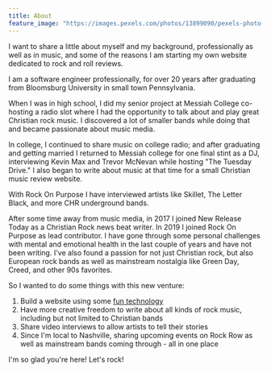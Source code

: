 ```yaml
---
title: About
feature_image: "https://images.pexels.com/photos/13899090/pexels-photo-13899090.jpeg?auto=compress&cs=tinysrgb&w=1260&h=750&dpr=2"
---
```


I want to share a little about myself and my background, professionally as well as in music, and some of the reasons I am starting my own website dedicated to rock and roll reviews.

I am a software engineer professionally, for over 20 years after graduating from Bloomsburg University in small town Pennsylvania. 

When I was in high school, I did my senior project at Messiah College co-hosting a radio slot where I had the opportunity to talk about and play great Christian rock music.
I discovered a lot of smaller bands while doing that and became passionate about music media.

In college, I continued to share music on college radio; and after graduating and getting married I returned to Messiah college for one final stint as a DJ, interviewing Kevin Max and Trevor McNevan while hosting "The Tuesday Drive." I also began to write about music at that time for a small Christian music review website.

With Rock On Purpose I have interviewed artists like Skillet, The Letter Black, and more CHR underground bands. 

After some time away from music media, in 2017 I joined New Release Today as a Christian Rock news beat writer. In 2019 I joined Rock On Purpose as lead contributor.
I have gone through some personal challenges with mental and emotional health in the last couple of years and have not been writing. I've also found a passion for not just Christian rock, but also European rock bands as well as mainstream nostalgia like Green Day, Creed, and other 90s favorites.

So I wanted to do some things with this new venture: 
1. Build a website using some [fun technology](/technical/)
2. Have more creative freedom to write about all kinds of rock music, including but not limited to Christian bands
3. Share video interviews to allow artists to tell their stories
4. Since I'm local to Nashville, sharing upcoming events on Rock Row as well as mainstream bands coming through - all in one place

I'm so glad you're here! Let's rock!